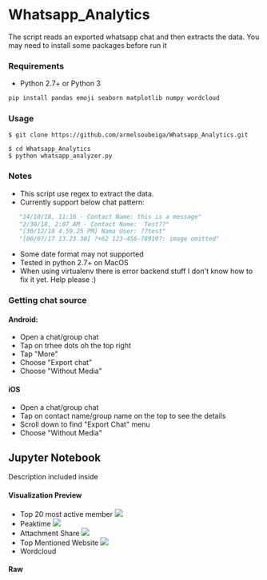 # Whatsapp_Analytics

The script reads an exported whatsapp chat and then extracts the data. You may need to install some packages before run it


### Requirements
- Python 2.7+ or Python 3
```python
pip install pandas emoji seaborn matplotlib numpy wordcloud 
```
### Usage
```
$ git clone https://github.com/armelsoubeiga/Whatsapp_Analytics.git

$ cd Whatsapp_Analytics
$ python whatsapp_analyzer.py
```

### Notes
- This script use regex to extract the data.
- Currently support below chat pattern:
 ```python
    "14/10/18, 11:16 - Contact Name: this is a message"
    "2/30/18, 2:07 AM - Contact Name:  Test??"
    "[30/12/18 4.59.25 PM] Nama User: ??test"
    "[06/07/17 13.23.30] ?+62 123-456-78910?: image omitted"
  ```
- Some date format may not supported
- Tested in python 2.7+ on MacOS
- When using virtualenv there is error backend stuff
  I don't know how to fix it yet. Help please :)

### Getting chat source
#### Android:
- Open a chat/group chat
- Tap on trhee dots oh the top right
- Tap "More"
- Choose "Export chat"
- Choose "Without Media"

#### iOS
- Open a chat/group chat
- Tap on contact name/group name on the top to see the details
- Scroll down to find "Export Chat" menu
- Choose "Without Media"


## Jupyter Notebook
Description included inside
#### Visualization Preview
 - Top 20 most active member
   ![](https://i.imgur.com/dqC83Gb.png)
 - Peaktime
   ![](https://i.imgur.com/C4D2cjw.png)
 - Attachment Share
   ![](https://i.imgur.com/mEWKSRj.png)
 - Top Mentioned Website
   ![](https://i.imgur.com/9Y8hTwE.png)
 - Wordcloud


#### Raw
 
  
